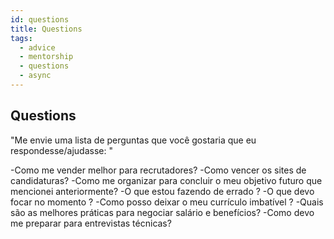 ```yaml
---
id: questions
title: Questions
tags:
  - advice
  - mentorship
  - questions
  - async
---
```


## Questions

"Me envie uma lista de perguntas que você gostaria que eu respondesse/ajudasse: "

-Como me vender melhor para recrutadores?
-Como vencer os sites de candidaturas?
-Como me organizar para concluir o meu objetivo futuro que mencionei anteriormente?
-O que estou fazendo de errado ?
-O que devo focar no momento ?
-Como posso deixar o meu currículo imbatível ?
-Quais são as melhores práticas para negociar salário e benefícios?
-Como devo me preparar para entrevistas técnicas?